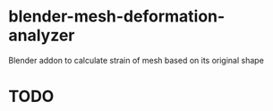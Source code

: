 # blender-mesh-deformation-analyzer
Blender addon to calculate strain of mesh based on its original shape

# TODO